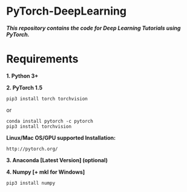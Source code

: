 # PyTorch-DeepLearning

***This repository contains the code for Deep Learning Tutorials using PyTorch.***

# Requirements

**1. Python 3+**

**2. PyTorch 1.5**
```
pip3 install torch torchvision
```

or 

```
conda install pytorch -c pytorch
pip3 install torchvision
```

**Linux/Mac OS/GPU supported Installation:**
```
http://pytorch.org/
```

**3. Anaconda [Latest Version] (optional)**

**4. Numpy [+ mkl for Windows]**
```
pip3 install numpy
```
